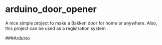 # arduino_door_opener
A nice simple project to make a Bakken door for home or anywhere. Also, this project can be used as a registration system

###Arduino
